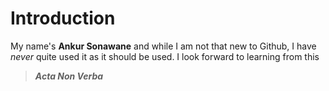 # Introduction
   My name's  **Ankur Sonawane** and while I am not that new to Github, I have _never_ quite used it as it should be used.
   I look forward to learning from this
> **_Acta Non Verba_**


